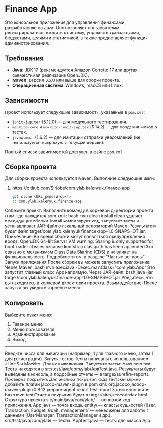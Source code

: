 # Finance App

Это консольное приложение для управления финансами, разработанное на Java. Оно позволяет пользователям регистрироваться, входить в систему, управлять транзакциями, бюджетами, целями и статистикой, а также предоставляет функции администрирования.

## Требования

- **Java**: JDK 17 (рекомендуется Amazon Corretto 17 или другая совместимая реализация OpenJDK).
- **Maven**: Версия 3.6.0 или выше для сборки проекта.
- **Операционная система**: Windows, macOS или Linux.

## Зависимости

Проект использует следующие зависимости, указанные в `pom.xml`:
- `junit-jupiter` (5.12.0) — для модульного тестирования.
- `mockito-core` и `mockito-junit-jupiter` (5.14.2) — для создания моков в тестах.
- `javax.mail` (1.6.2) — для имитации отправки уведомлений (не используется напрямую в текущей версии).

Полный список зависимостей доступен в файле `pom.xml`.

## Сборка проекта

Для сборки проекта используется Maven. Выполните следующие шаги:

1. https://github.com/Sirjobe/com.ylab.kalenyuk.finance-app:
   ```bash
   git clone <URL_репозитория>
   cd com.ylab.kalenyuk.finance-app
Соберите проект:
Выполните команду в корневой директории проекта (там, где находится pom.xml):
bash
mvn clean install
clean удаляет предыдущие сборки.
install компилирует код, запускает тесты и устанавливает JAR-файл в локальный репозиторий Maven.
Результатом будет файл target/com.ylab.kalenyuk.finance-app-1.0-SNAPSHOT.jar.
Примечание: Во время сборки могут появляться предупреждения вроде:
OpenJDK 64-Bit Server VM warning: Sharing is only supported for boot loader classes because bootstrap classpath has been appended
Это связано с механизмом Class Data Sharing (CDS) и не влияет на функциональность. Подробности см. в разделе "Частые вопросы".
Запуск приложения
После сборки вы можете запустить приложение:
Через Maven:
bash
mvn exec:java -Dexec.mainClass="com.ylab.App"
Это запустит главный класс App напрямую.
Через JAR-файл:
bash
java -jar target/com.ylab.kalenyuk.finance-app-1.0-SNAPSHOT.jar
Убедитесь, что вы находитесь в корневой директории проекта.
Взаимодействие:
После запуска вы увидите корневое меню:

Копировать
------------------------
Выберите пункт меню:
1. Главное меню
2. Меню пользователя
3. Администрирование
0. Выход
------------------------
Введите числа для навигации (например, 1 для главного меню, затем 1 для регистрации).
Запуск тестов
Тесты написаны с использованием JUnit 5 и Mockito. Для их выполнения:
Запустите тесты:
bash
mvn test
Тесты находятся в src/test/java/com/ylab/AppTest.java.
Результаты будут выведены в консоль, а подробные отчеты — в target/surefire-reports.
Проверка покрытия: Для анализа покрытия кода тестами можно добавить плагин jacoco-maven-plugin в pom.xml:
<build>
    <plugins>
        <plugin>
            <groupId>org.jacoco</groupId>
            <artifactId>jacoco-maven-plugin</artifactId>
            <version>0.8.12</version>
            <executions>
                <execution>
                    <goals>
                        <goal>prepare-agent</goal>
                    </goals>
                </execution>
                <execution>
                    <id>report</id>
                    <phase>test</phase>
                    <goals>
                        <goal>report</goal>
                    </goals>
                </execution>
            </executions>
        </plugin>
    </plugins>
</build>
Затем выполните:
bash
mvn test
Отчет о покрытии будет в target/site/jacoco/index.html.
Структура проекта
src/main/java/com/ylab/ — основной код приложения.
App.java — точка входа.
entity/ — классы сущностей (User, Transaction, Budget, Goal).
management/ — менеджеры для работы с данными (UserManager, TransactionManager и др.).
src/test/java/com/ylab/ — тесты.
AppTest.java — тесты для класса App.
